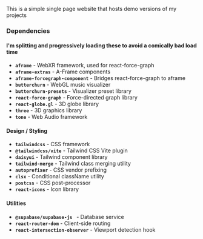 This is a simple single page website that hosts demo versions of my projects

### Dependencies 
#### I'm splitting and progressively loading these to avoid a comically bad load time 
- **`aframe`** - WebXR framework, used for react-force-graph
- **`aframe-extras`** - A-Frame components
- **`aframe-forcegraph-component`** - Bridges react-force-graph to aframe 
- **`butterchurn`** - WebGL music visualizer
- **`butterchurn-presets`** - Visualizer preset library
- **`react-force-graph`** - Force-directed graph library
- **`react-globe.gl`** - 3D globe library 
- **`three`** - 3D graphics library
- **`tone`** - Web Audio framework
#### Design / Styling
- **`tailwindcss`** - CSS framework
- **`@tailwindcss/vite`** - Tailwind CSS Vite plugin
- **`daisyui`** - Tailwind component library
- **`tailwind-merge`** - Tailwind class merging utility
- **`autoprefixer`** - CSS vendor prefixing
- **`clsx`** - Conditional className utility
- **`postcss`** - CSS post-processor
- **`react-icons`** - Icon library
#### Utilities 
- **`@supabase/supabase-js `** - Database service
- **`react-router-dom`** - Client-side routing 
- **`react-intersection-observer`** - Viewport detection hook 


